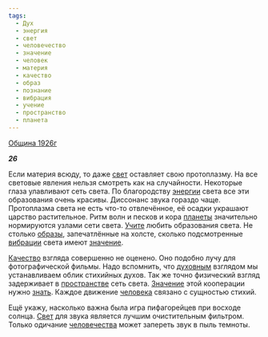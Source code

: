 ```yaml
---
tags:
  - Дух
  - энергия
  - свет
  - человечество
  - значение
  - человек
  - материя
  - качество
  - образ
  - познание
  - вибрация
  - учение
  - пространство
  - планета
---
```

[Община 1926г](https://127.0.0.1:4002/agni/1926)

___26___

Если материя всюду, то даже [свет](../../../tags/#свет) оставляет свою протоплазму. На все световые явления нельзя смотреть как на случайности. Некоторые глаза улавливают сеть света. По благородству [энергии](../../../tags/#энергия) света все эти образования очень красивы. Диссонанс звука гораздо чаще. Протоплазма света не есть что-то отвлечённое, её осадки украшают царство растительное. Ритм волн и песков и кора [планеты](../../../tags/#планета) значительно нормируются узлами сети света. [Учите](../../../tags/#учение) любить образования света. Не столько [образы](../../../tags/#образ), запечатлённые на холсте, сколько подсмотренные [вибрации](../../../tags/#вибрация) света имеют [значение](../../../tags/#значение).    

[Качество](../../../tags/#качество) взгляда совершенно не оценено. Оно подобно лучу для фотографической фильмы. Надо вспомнить, что [духовным](../../../tags/#Дух) взглядом мы устанавливаем облик стихийных духов. Так же точно физический взгляд задерживает в [пространстве](../../../tags/#пространство) сеть света. [Значение](../../../tags/#значение) этой кооперации нужно [знать](../../../tags/#познание). Каждое движение [человека](../../../tags/#человек) связано с сущностью стихий.   

Ещё укажу, насколько важна была игра пифагорейцев при восходе солнца. [Свет](../../../tags/#свет) для звука является лучшим очистительным фильтром. Только одичание [человечества](../../../tags/#человечество) может запереть звук в пыль темноты.   


